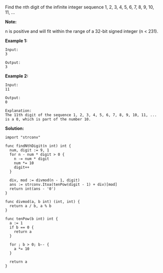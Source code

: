 Find the nth digit of the infinite integer sequence 1, 2, 3, 4, 5, 6, 7, 8, 9, 10, 11, ...

**Note:**

n is positive and will fit within the range of a 32-bit signed integer (n < 231).

**Example 1:**
```
Input:
3

Output:
3
```
**Example 2:**
```
Input:
11

Output:
0

Explanation:
The 11th digit of the sequence 1, 2, 3, 4, 5, 6, 7, 8, 9, 10, 11, ... is a 0, which is part of the number 10.
```

**Solution:**

```golang
import "strconv"

func findNthDigit(n int) int {
  num, digit := 9, 1
  for n - num * digit > 0 {
    n -= num * digit
    num *= 10
    digit++
  }

  div, mod := divmod(n - 1, digit)
  ans := strconv.Itoa(tenPow(digit - 1) + div)[mod]
  return int(ans - '0')
}

func divmod(a, b int) (int, int) {
  return a / b, a % b
}

func tenPow(b int) int {
  a := 1
  if b == 0 {
    return a
  }

  for ; b > 0; b-- {
    a *= 10
  }

  return a
}
```
